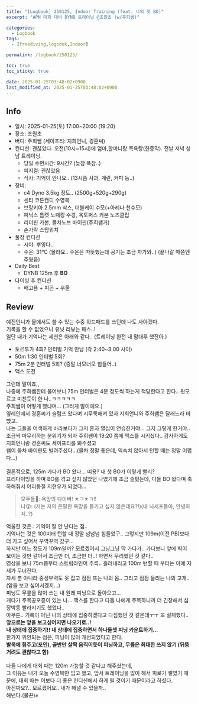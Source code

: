 ```yaml
---
title: "[Logbook] 250125, Indoor Training (feat. 나의 첫 BO)"
excerpt: "APN 대회 대비 DYNB 트레이닝 @조원초 (w/주희쌤)"

categories:
  - Logbook
tags:
  - [freediving,logbook,Indoor]

permalink: /logbook/250125/

toc: true
toc_sticky: true

date: 2025-01-25T03:48:02+0900
last_modified_at: 2025-01-25T03:48:02+0900
---
```


## Info
- 일시: 2025-01-25(토) 17:00~20:00 (19:20)
- 장소: 조원초
- 버디: 주희쌤 (세이프티: 지희언니, 경훈씨)
- 컨디션: 괜찮았다. 오전(10시~15시)에 엄마,할머니랑 목욕탕(한증막). 전날 저녁 성남 트레이닝.
  - 당일 수면시간: 9시간? (늦잠 푹잠..)
  - 피지컬: 괜찮았음
  - 식사: 기억이 안나요.. (13시쯤 사과, 계란, 커피 등..)
- 장비:
  - c4 Dyno 3.5kg 정도.. (2500g+520g+290g)
  - 센티 코튼캔디 수영복
  - 브랑키아 2.5mm 삭스, 더블케이 수모(+아레나 천수모)
  - 피닉스 톰캣 노패킹 수경, 옥토퍼스 카본 노즈클립
  - 리더핀 카본, 몰차노브 바이핀(주희쌤거)
  - 손가락 스탑워치
- 풀장 컨디션
  - 시야: 뿌옇다.. 
  - 수온: 31℃ (몰라요.. 수온은 따뜻했는데 공기는 조금 차가와..) (끝나갈 때쯤엔 추웠음)
- Daily Best
  - DYNB 125m 후 **BO**
- 다이빙 후 컨디션
  - 배고픔 + 피곤 + 우울
  
## Review
예진언니가 물에서도 쓸 수 있는 수중 워드패드를 쓰던데 나도 사야겠다.<br>
기록을 할 수 없었으니 유닛 리뷰는 패스..!<br>
일단 내가 기억나는 세션은 아래와 같다.. (트레이닝 완전 내 맘대루 했잔아.)<br>
- 토르투가 4회? 인터벌 기억 안남 (각 2:40~3:00 사이)
- 50m 1:30 인터벌 5회?
- 75m 2분 인터벌 5회? (증말 너모너모 힘들어..)
- 맥스 도전<br>

그런데 말이죠,,<br> 나중에 주희쌤한테 물어보니 75m 인터벌은 4분 정도씩 하는게 적당한다고 한다.. 뭣모르고 미친듯이 한 나..ㅋㅋㅋㅋㅋ<br>
주희쌤이 어떻게 했냐며... (그러게 말이에요.)<br>
옆레인에서 경훈씨가 슬럼프 왔다며 시무룩해져 있자 지희언니와 주희쌤은 달래느라 바빴고..<br>
나는 그들을 어색하게 바라보다가 그저 혼자 열심이 연습한거야... 그저 그렇게 한거야..<br>
조금씩 마무리하는 분위기가 되자 주희쌤이 19:20 쯤에 맥스를 시키셨다.. 감사하게도 지희언니랑 경훈씨도 세이프티를 봐주셨고<br>
쌤이 몰차 바이핀도 빌려주셨다...(몰차 정말 좋은데, 익숙치 않아서 턴할 때는 정말 어렵다...)<br><br>
결론적으로, 125m 가다가 BO 왔다... 띠용? 내 첫 BO가 이렇게 빨리?<br>
프리다이빙을 하며 BO를 겪고 싶지 않았던 나였기에 조금 슬펐는데, 다들 BO 왔다며 축하해줘서 어리둥절 지현우가 되었다...<br>
> 모두들👥: 욕망의 다이버! ㅊㅋㅊㅋ!! <br> 
> 나😲: (저는 저의 은밀한 욕망을 들키고 싶지 않은데요?!)(내 뇌세포들아, 안녕하지..?)<br>

억울한 것은.. 기억이 잘 안 난다는 점..<br>
기억나는 것은 100미터 턴할 때 정말 넘넘넘 힘들었구.. 그렇지만 109m(이전 PB)보다 더 가고 싶어서 꾸역꾸역 갔구...<br>
하지만 어느 정도가 109m일까? 모르겠어서 그냥그냥 막 가다가.. 가다보니 앞에 벽이 보이는 것만 같아서 조금만 더, 조금만 더..! 하면서 무리했던 것 같다.. <br>
영상을 보니 75m쯤부터 스트림라인이 주륵.. 흘러내리고 100m 턴할 때 부터는 아예 자세가 무너진다. <br>
자세 뿐 아니라 중성부력도 못 잡고 점점 뜨는 나의 몸.. 그리고 점점 들리는 나의 고개.. (앞을 보고 싶어서겠지...)<br>
피닝도 무릎을 많이 쓰는 내 원래 피닝으로 돌아오고...<br>
게다가 주목공포증이 있는 나... 맥스를 한다고 다들 나에게 주목하니까 더 긴장해서 심장박동 빨라지기도 했었다..<br>
아무튼.. 기록이 아닌 나의 상태에 집중하겠다고 다짐했던 것 같은데ㅜㅜ 또 실패했다..<br>
**앞으로는 앞을 보고싶어지면 나오기로..!** <br>
**내 상태에 집중하기!! 내 상태에 집중하면서 하나둘셋 피닝 카운트하기...** <br>
한가지 위안되는 점은, 피닝이 많이 개선되었다고 한다.<br>
**발목에 힘주고(포인), 골반만 살짝 움직이듯이 피닝하고, 무릎은 최대한 쓰지 않기 (뒤뚱거려도 괜찮다고 함)** <br>  
다들 나에게 대회 때는 120m 가능할 것 같다고 해주셨는데, <br>
그 이유는 내가 오늘 수영복만 입고 했고, 앞서 트레이닝을 많이 해서 피로가 쌓였기 때문에, 대회 때는 이보다 더 좋은 컨디션에서 하게 될 것이기 때문이라고 하셨다.<br>
아진짜요?.. 모르겠어요.. 내가 해낼 수 있을까..<br>
해낸다.(불끈)✊

